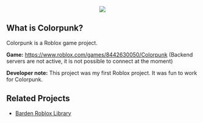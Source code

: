 <p align="center">
  <img src="https://user-images.githubusercontent.com/45916622/181359341-8374b986-7441-4022-99cb-4d7c4483bb77.png">
</p>

## What is Colorpunk?

Colorpunk is a Roblox game project.

**Game:** https://www.roblox.com/games/8442630050/Colorpunk (Backend servers are not active, it is not possible to connect
at the moment)

**Developer note:** This project was my first Roblox project. It was fun to work for Colorpunk.

## Related Projects
- [Barden Roblox Library](https://github.com/Obyvante/barden-roblox-library)
